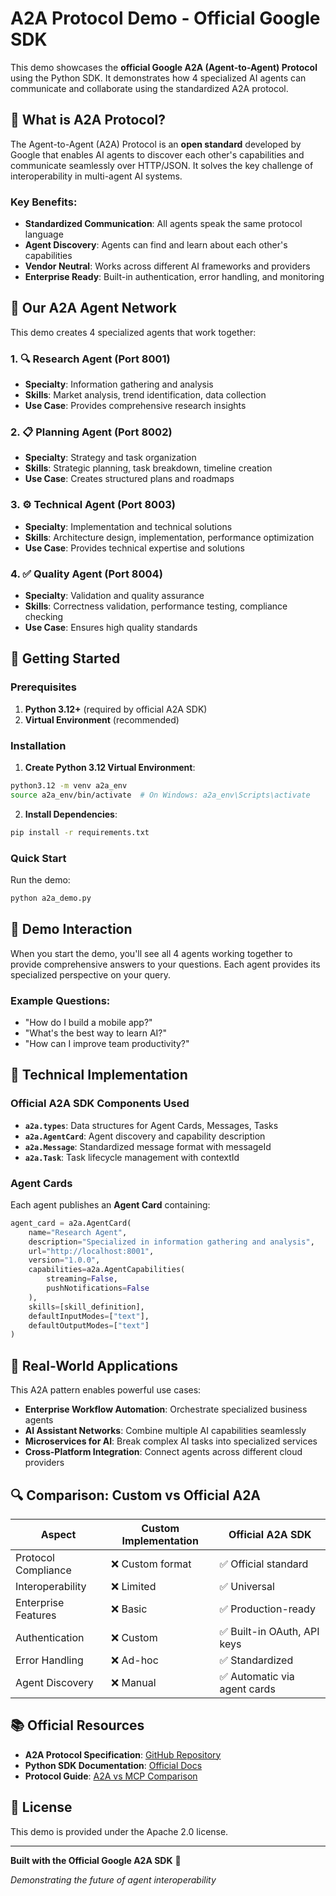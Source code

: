 # A2A Protocol Demo - Official Google SDK

This demo showcases the **official Google A2A (Agent-to-Agent) Protocol** using the Python SDK. It demonstrates how 4 specialized AI agents can communicate and collaborate using the standardized A2A protocol.

## 🌟 What is A2A Protocol?

The Agent-to-Agent (A2A) Protocol is an **open standard** developed by Google that enables AI agents to discover each other's capabilities and communicate seamlessly over HTTP/JSON. It solves the key challenge of interoperability in multi-agent AI systems.

### Key Benefits:
- **Standardized Communication**: All agents speak the same protocol language
- **Agent Discovery**: Agents can find and learn about each other's capabilities
- **Vendor Neutral**: Works across different AI frameworks and providers
- **Enterprise Ready**: Built-in authentication, error handling, and monitoring

## 🤖 Our A2A Agent Network

This demo creates 4 specialized agents that work together:

### 1. 🔍 Research Agent (Port 8001)
- **Specialty**: Information gathering and analysis
- **Skills**: Market analysis, trend identification, data collection
- **Use Case**: Provides comprehensive research insights

### 2. 📋 Planning Agent (Port 8002)  
- **Specialty**: Strategy and task organization
- **Skills**: Strategic planning, task breakdown, timeline creation
- **Use Case**: Creates structured plans and roadmaps

### 3. ⚙️ Technical Agent (Port 8003)
- **Specialty**: Implementation and technical solutions
- **Skills**: Architecture design, implementation, performance optimization
- **Use Case**: Provides technical expertise and solutions

### 4. ✅ Quality Agent (Port 8004)
- **Specialty**: Validation and quality assurance  
- **Skills**: Correctness validation, performance testing, compliance checking
- **Use Case**: Ensures high quality standards

## 🚀 Getting Started

### Prerequisites

1. **Python 3.12+** (required by official A2A SDK)
2. **Virtual Environment** (recommended)

### Installation

1. **Create Python 3.12 Virtual Environment**:
```bash
python3.12 -m venv a2a_env
source a2a_env/bin/activate  # On Windows: a2a_env\Scripts\activate
```

2. **Install Dependencies**:
```bash
pip install -r requirements.txt
```

### Quick Start

Run the demo:
```bash
python a2a_demo.py
```

## 💬 Demo Interaction

When you start the demo, you'll see all 4 agents working together to provide comprehensive answers to your questions. Each agent provides its specialized perspective on your query.

### Example Questions:
- "How do I build a mobile app?"
- "What's the best way to learn AI?"
- "How can I improve team productivity?"

## 🔧 Technical Implementation

### Official A2A SDK Components Used

- **`a2a.types`**: Data structures for Agent Cards, Messages, Tasks
- **`a2a.AgentCard`**: Agent discovery and capability description
- **`a2a.Message`**: Standardized message format with messageId
- **`a2a.Task`**: Task lifecycle management with contextId

### Agent Cards

Each agent publishes an **Agent Card** containing:

```python
agent_card = a2a.AgentCard(
    name="Research Agent",
    description="Specialized in information gathering and analysis", 
    url="http://localhost:8001",
    version="1.0.0",
    capabilities=a2a.AgentCapabilities(
        streaming=False,
        pushNotifications=False
    ),
    skills=[skill_definition],
    defaultInputModes=["text"],
    defaultOutputModes=["text"]
)
```

## 🎯 Real-World Applications

This A2A pattern enables powerful use cases:

- **Enterprise Workflow Automation**: Orchestrate specialized business agents
- **AI Assistant Networks**: Combine multiple AI capabilities seamlessly  
- **Microservices for AI**: Break complex AI tasks into specialized services
- **Cross-Platform Integration**: Connect agents across different cloud providers

## 🔍 Comparison: Custom vs Official A2A

| Aspect | Custom Implementation | Official A2A SDK |
|--------|----------------------|------------------|
| Protocol Compliance | ❌ Custom format | ✅ Official standard |
| Interoperability | ❌ Limited | ✅ Universal |
| Enterprise Features | ❌ Basic | ✅ Production-ready |
| Authentication | ❌ Custom | ✅ Built-in OAuth, API keys |
| Error Handling | ❌ Ad-hoc | ✅ Standardized |
| Agent Discovery | ❌ Manual | ✅ Automatic via agent cards |

## 📚 Official Resources

- **A2A Protocol Specification**: [GitHub Repository](https://github.com/google/A2A)
- **Python SDK Documentation**: [Official Docs](https://a2aprotocol.ai/docs/guide/python-a2a.html)
- **Protocol Guide**: [A2A vs MCP Comparison](https://a2aprotocol.ai/docs/introduction/a2a-vs-mcp.html)

## 📄 License

This demo is provided under the Apache 2.0 license.

---

**Built with the Official Google A2A SDK** 🚀

*Demonstrating the future of agent interoperability*
